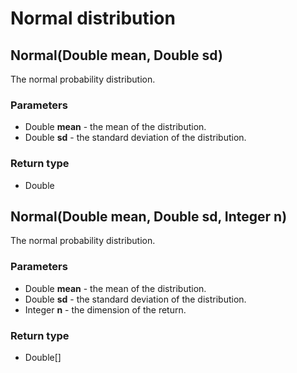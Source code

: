 Normal distribution
===================
Normal(Double **mean**, Double **sd**)
--------------------------------------

The normal probability distribution.

### Parameters

- Double **mean** - the mean of the distribution.
- Double **sd** - the standard deviation of the distribution.

### Return type

- Double



Normal(Double **mean**, Double **sd**, Integer **n**)
-----------------------------------------------------

The normal probability distribution.

### Parameters

- Double **mean** - the mean of the distribution.
- Double **sd** - the standard deviation of the distribution.
- Integer **n** - the dimension of the return.

### Return type

- Double[]




